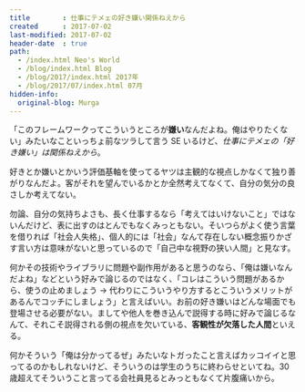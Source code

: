 ```yaml
---
title        : 仕事にテメェの好き嫌い関係ねえから
created      : 2017-07-02
last-modified: 2017-07-02
header-date  : true
path:
  - /index.html Neo's World
  - /blog/index.html Blog
  - /blog/2017/index.html 2017年
  - /blog/2017/07/index.html 07月
hidden-info:
  original-blog: Murga
---
```


「このフレームワークってこういうところが**嫌い**なんだよね。俺はやりたくない」みたいなこといっちょ前なツラして言う SE いるけど、*仕事にテメェの「好き嫌い」は関係ねえから*。

好きとか嫌いとかいう評価基軸を使ってるヤツは主観的な視点しかなくて独り善がりなんだよ。客がそれを望んでいるかとか全然考えてなくて、自分の気分の良さしか考えてない。

勿論、自分の気持ちよさも、長く仕事するなら「考えてはいけないこと」ではないんだけど、表に出すのはとんでもなくみっともない。そいつらがよく使う言葉を借りれば「社会人失格」、個人的には「社会」なんて存在しない概念振りかざす言い方は意味がないと思っているので「自己中な視野の狭い人間」と見なす。

何かその技術やライブラリに問題や副作用があると思うのなら、「俺は嫌いなんだよね」などという好みで論じるのではなく、「コレはこういう問題があるから、使うの止めましょう → 代わりにこういうやり方するとこういうメリットがあるんでコッチにしましょう」と言えばいい。お前の好き嫌いはどんな場面でも登場させる必要がない。ましてや他人を巻き込んで説得する時に好みで論じるなんて、それこそ説得される側の視点を欠いている、**客観性が欠落した人間**といえる。

何かそういう「俺は分かってるぜ」みたいなトガったこと言えばカッコイイと思ってるのかもしれないけど、そういうのは学生のうちに終わらせといてね。30歳超えてそういうこと言ってる会社員見るとみっともなくて片腹痛いから。
